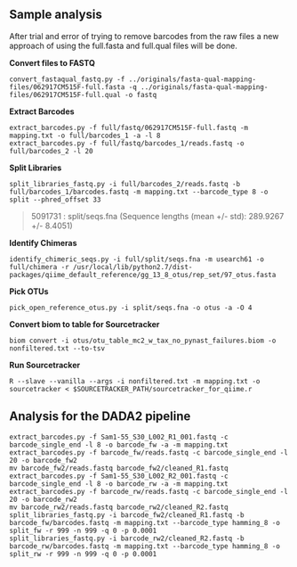 ## Sample analysis
After trial and error of trying to remove barcodes from the raw files a new approach of using the full.fasta and full.qual files will be done.

**Convert files to FASTQ**
```fish
convert_fastaqual_fastq.py -f ../originals/fasta-qual-mapping-files/062917CM515F-full.fasta -q ../originals/fasta-qual-mapping-files/062917CM515F-full.qual -o fastq
```
**Extract Barcodes**
```fish
extract_barcodes.py -f full/fastq/062917CM515F-full.fastq -m mapping.txt -o full/barcodes_1 -a -l 8
extract_barcodes.py -f full/fastq/barcodes_1/reads.fastq -o full/barcodes_2 -l 20
```
**Split Libraries**
```fish
split_libraries_fastq.py -i full/barcodes_2/reads.fastq -b full/barcodes_1/barcodes.fastq -m mapping.txt --barcode_type 8 -o split --phred_offset 33
```
>5091731  : split/seqs.fna (Sequence lengths (mean +/- std): 289.9267 +/- 8.4051)

**Identify Chimeras**
```fish
identify_chimeric_seqs.py -i full/split/seqs.fna -m usearch61 -o full/chimera -r /usr/local/lib/python2.7/dist-packages/qiime_default_reference/gg_13_8_otus/rep_set/97_otus.fasta
```

**Pick OTUs**
```fish
pick_open_reference_otus.py -i split/seqs.fna -o otus -a -O 4
```
**Convert biom to table for Sourcetracker**
```fish
biom convert -i otus/otu_table_mc2_w_tax_no_pynast_failures.biom -o nonfiltered.txt --to-tsv
```
**Run Sourcetracker**
```fish
R --slave --vanilla --args -i nonfiltered.txt -m mapping.txt -o sourcetracker < $SOURCETRACKER_PATH/sourcetracker_for_qiime.r
```

## Analysis for the DADA2 pipeline
```fish
extract_barcodes.py -f Sam1-55_S30_L002_R1_001.fastq -c barcode_single_end -l 8 -o barcode_fw -a -m mapping.txt 
extract_barcodes.py -f barcode_fw/reads.fastq -c barcode_single_end -l 20 -o barcode_fw2
mv barcode_fw2/reads.fastq barcode_fw2/cleaned_R1.fastq
extract_barcodes.py -f Sam1-55_S30_L002_R2_001.fastq -c barcode_single_end -l 8 -o barcode_rw -a -m mapping.txt
extract_barcodes.py -f barcode_rw/reads.fastq -c barcode_single_end -l 20 -o barcode_rw2
mv barcode_rw2/reads.fastq barcode_rw2/cleaned_R2.fastq
split_libraries_fastq.py -i barcode_fw2/cleaned_R1.fastq -b barcode_fw/barcodes.fastq -m mapping.txt --barcode_type hamming_8 -o split_fw -r 999 -n 999 -q 0 -p 0.0001
split_libraries_fastq.py -i barcode_rw2/cleaned_R2.fastq -b barcode_rw/barcodes.fastq -m mapping.txt --barcode_type hamming_8 -o split_rw -r 999 -n 999 -q 0 -p 0.0001
```